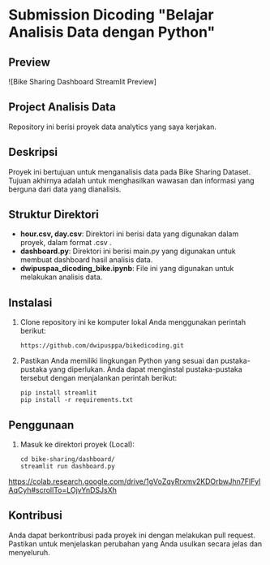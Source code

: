 # Submission Dicoding "Belajar Analisis Data dengan Python"

## Preview
![Bike Sharing Dashboard Streamlit Preview]

## Project Analisis Data

Repository ini berisi proyek data analytics yang saya kerjakan. 
## Deskripsi

Proyek ini bertujuan untuk menganalisis data pada Bike Sharing Dataset. Tujuan akhirnya adalah untuk menghasilkan wawasan dan informasi yang berguna dari data yang dianalisis.

## Struktur Direktori

- **hour.csv, day.csv**: Direktori ini berisi data yang digunakan dalam proyek, dalam format .csv .
- **dashboard.py**: Direktori ini berisi main.py yang digunakan untuk membuat dashboard hasil analisis data.
- **dwipuspaa_dicoding_bike.ipynb**: File ini yang digunakan untuk melakukan analisis data.

## Instalasi

1. Clone repository ini ke komputer lokal Anda menggunakan perintah berikut:

   ```shell
   https://github.com/dwipusppa/bikedicoding.git
   ```

2. Pastikan Anda memiliki lingkungan Python yang sesuai dan pustaka-pustaka yang diperlukan. Anda dapat menginstal pustaka-pustaka tersebut dengan menjalankan perintah berikut:

    ```shell
    pip install streamlit
    pip install -r requirements.txt
    ```

## Penggunaan
1. Masuk ke direktori proyek (Local):

    ```shell
    cd bike-sharing/dashboard/
    streamlit run dashboard.py
    ```
https://colab.research.google.com/drive/1gVoZqyRrxmv2KDOrbwJhn7FIFylAqCyh#scrollTo=LOjvYnDSJsXh

## Kontribusi
Anda dapat berkontribusi pada proyek ini dengan melakukan pull request. Pastikan untuk menjelaskan perubahan yang Anda usulkan secara jelas dan menyeluruh.
